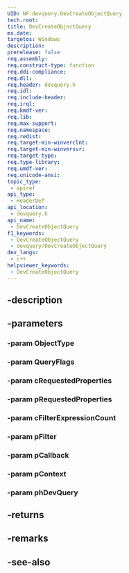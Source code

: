 ```yaml
---
UID: NF:devquery.DevCreateObjectQuery
tech.root: 
title: DevCreateObjectQuery
ms.date: 
targetos: Windows
description: 
prerelease: false
req.assembly: 
req.construct-type: function
req.ddi-compliance: 
req.dll: 
req.header: devquery.h
req.idl: 
req.include-header: 
req.irql: 
req.kmdf-ver: 
req.lib: 
req.max-support: 
req.namespace: 
req.redist: 
req.target-min-winverclnt: 
req.target-min-winversvr: 
req.target-type: 
req.type-library: 
req.umdf-ver: 
req.unicode-ansi: 
topic_type:
 - apiref
api_type:
 - HeaderDef
api_location:
 - devquery.h
api_name:
 - DevCreateObjectQuery
f1_keywords:
 - DevCreateObjectQuery
 - devquery/DevCreateObjectQuery
dev_langs:
 - c++
helpviewer_keywords:
 - DevCreateObjectQuery
---
```


## -description

## -parameters

### -param ObjectType

### -param QueryFlags

### -param cRequestedProperties

### -param pRequestedProperties

### -param cFilterExpressionCount

### -param pFilter

### -param pCallback

### -param pContext

### -param phDevQuery

## -returns

## -remarks

## -see-also

